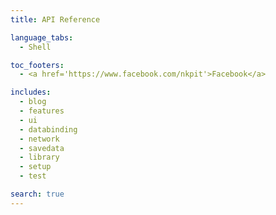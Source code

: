 ```yaml
---
title: API Reference

language_tabs:
  - Shell

toc_footers:
  - <a href='https://www.facebook.com/nkpit'>Facebook</a>

includes:
  - blog
  - features
  - ui
  - databinding
  - network
  - savedata
  - library
  - setup
  - test

search: true
---
```


